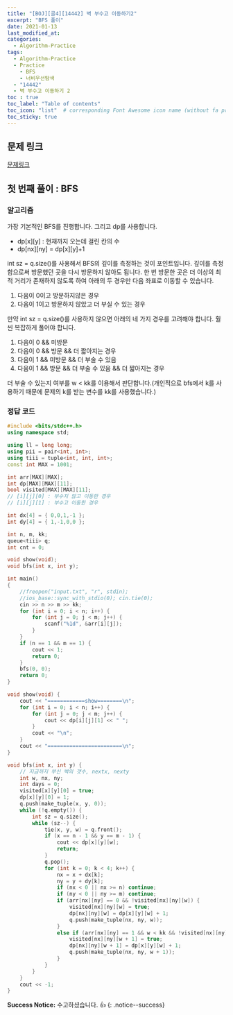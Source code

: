 ```yaml
---
title: "[BOJ][골4][14442] 벽 부수고 이동하기2"
excerpt: "BFS 풀이"
date: 2021-01-13
last_modified_at:
categories:
  - Algorithm-Practice
tags:
  - Algorithm-Practice
  - Practice
	- BFS
	- 너비우선탐색
  - "14442"
  - 벽 부수고 이동하기 2
toc : true
toc_label: "Table of contents"
toc_icon: "list"  # corresponding Font Awesome icon name (without fa prefix)
toc_sticky: true
---
```


## 문제 링크

[문제링크](https://www.acmicpc.net/problem/14442)  

## 첫 번째 풀이 : BFS

### 알고리즘

가장 기본적인 BFS를 진행합니다. 그리고 dp를 사용합니다.  

- dp[x][y] : 현재까지 오는데 걸린 칸의 수
- dp[nx][ny] = dp[x][y]+1

int sz = q.size()를 사용해서 BFS의 깊이를 측정하는 것이 포인트입니다. 깊이를 측정함으로써 방문했던 곳을 다시 방문하지 않아도 됩니다. 한 번 방문한 곳은 더 이상의 최적 거리가 존재하지 않도록 하여 아래의 두 경우만 다음 좌표로 이동할 수 있습니다.  

1. 다음이 0이고 방문하지않은 경우
1. 다음이 1이고 방문하지 않았고 더 부실 수 있는 경우

만약 int sz = q.size()를 사용하지 않으면 아래의 네 가지 경우를 고려해야 합니다. 훨씬 복잡하게 풀어야 합니다.  

1. 다음이 0 && 미방문
2. 다음이 0 && 방문 && 더 짧아지는 경우
3. 다음이 1 && 미방문 && 더 부술 수 있음
4. 다음이 1 && 방문 && 더 부술 수 있음 && 더 짧아지는 경우

더 부술 수 있는지 여부를 w < kk를 이용해서 판단합니다.(개인적으로 bfs에서 k를 사용하기 때문에 문제의 k를 받는 변수를 kk를 사용했습니다.)  

### 정답 코드

```cpp
#include <bits/stdc++.h>
using namespace std;

using ll = long long;
using pii = pair<int, int>;
using tiii = tuple<int, int, int>;
const int MAX = 1001;

int arr[MAX][MAX];
int dp[MAX][MAX][11];
bool visited[MAX][MAX][11];
// [i][j][0] : 부수지 않고 이동한 경우 
// [i][j][1] : 부수고 이동한 경우

int dx[4] = { 0,0,1,-1 };
int dy[4] = { 1,-1,0,0 };

int n, m, kk;
queue<tiii> q;
int cnt = 0;

void show(void);
void bfs(int x, int y);

int main()
{
	//freopen("input.txt", "r", stdin);
	//ios_base::sync_with_stdio(0); cin.tie(0);
	cin >> n >> m >> kk;
	for (int i = 0; i < n; i++) {
		for (int j = 0; j < m; j++) {
			scanf("%1d", &arr[i][j]);
		}
	}
	if (n == 1 && m == 1) {
		cout << 1;
		return 0;
	}
	bfs(0, 0);
	return 0;
}

void show(void) {
	cout << "============show========\n";
	for (int i = 0; i < n; i++) {
		for (int j = 0; j < m; j++) {
			cout << dp[i][j][1] << " ";
		}
		cout << "\n";
	}
	cout << "========================\n";
}

void bfs(int x, int y) {
	// 지금까지 부신 벽의 갯수, nextx, nexty
	int w, nx, ny;
	int days = 0;
	visited[x][y][0] = true;
	dp[x][y][0] = 1;
	q.push(make_tuple(x, y, 0));
	while (!q.empty()) {
		int sz = q.size();
		while (sz--) {
			tie(x, y, w) = q.front();
			if (x == n - 1 && y == m - 1) {
				cout << dp[x][y][w];
				return;
			}
			q.pop();
			for (int k = 0; k < 4; k++) {
				nx = x + dx[k];
				ny = y + dy[k];
				if (nx < 0 || nx >= n) continue;
				if (ny < 0 || ny >= m) continue;
				if (arr[nx][ny] == 0 && !visited[nx][ny][w]) {
					visited[nx][ny][w] = true;
					dp[nx][ny][w] = dp[x][y][w] + 1;
					q.push(make_tuple(nx, ny, w));
				}
				else if (arr[nx][ny] == 1 && w < kk && !visited[nx][ny][w + 1]) {
					visited[nx][ny][w + 1] = true;
					dp[nx][ny][w + 1] = dp[x][y][w] + 1;
					q.push(make_tuple(nx, ny, w + 1));
				}
			}
		}
	}
	cout << -1;
}
```

**Success Notice:**
수고하셨습니다. :+1:
{: .notice--success}


